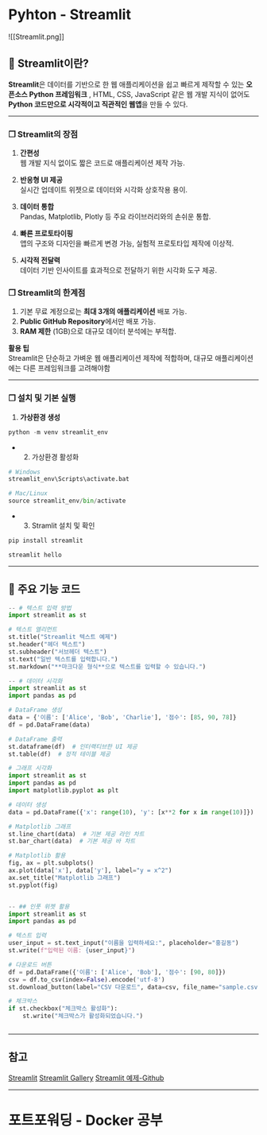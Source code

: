 # Pyhton - Streamlit
![[Streamlit.png]]
## 📌 Streamlit이란?

**Streamlit**은 데이터를 기반으로 한 웹 애플리케이션을 쉽고 빠르게 제작할 수 있는 **오픈소스 Python 프레임워크** , HTML, CSS, JavaScript 같은 웹 개발 지식이 없어도 **Python 코드만으로 시각적이고 직관적인 웹앱**을 만들 수 있다.

---

### ❐ Streamlit의 장점

1. **간편성**  
    웹 개발 지식 없이도 짧은 코드로 애플리케이션 제작 가능.
    
2. **반응형 UI 제공**  
    실시간 업데이트 위젯으로 데이터와 시각화 상호작용 용이.
    
3. **데이터 통합**  
    Pandas, Matplotlib, Plotly 등 주요 라이브러리와의 손쉬운 통합.
    
4. **빠른 프로토타이핑**  
    앱의 구조와 디자인을 빠르게 변경 가능, 실험적 프로토타입 제작에 이상적.
    
5. **시각적 전달력**  
    데이터 기반 인사이트를 효과적으로 전달하기 위한 시각화 도구 제공.
    


### ❐ Streamlit의 한계점

1. 기본 무료 계정으로는 **최대 3개의 애플리케이션** 배포 가능.
2. **Public GitHub Repository**에서만 배포 가능.
3. **RAM 제한** (1GB)으로 대규모 데이터 분석에는 부적합.

**활용 팁**  
Streamlit은 단순하고 가벼운 웹 애플리케이션 제작에 적합하며, 대규모 애플리케이션에는 다른 프레임워크를 고려해야함

---

### ❐ 설치 및 기본 실행

1. **가상환경 생성**
```python
python -m venv streamlit_env
```

- 2. 가상환경 활성화
```python
# Windows
streamlit_env\Scripts\activate.bat

# Mac/Linux
source streamlit_env/bin/activate
```

- 3. Stramlit 설치 및 확인
```python
pip install streamlit

streamlit hello

```

---
## 📌 주요 기능 코드
```python
-- # 텍스트 입력 방법
import streamlit as st

# 텍스트 엘리먼트
st.title("Streamlit 텍스트 예제")
st.header("헤더 텍스트")
st.subheader("서브헤더 텍스트")
st.text("일반 텍스트를 입력합니다.")
st.markdown("**마크다운 형식**으로 텍스트를 입력할 수 있습니다.")

-- # 데이터 시각화
import streamlit as st
import pandas as pd

# DataFrame 생성
data = {'이름': ['Alice', 'Bob', 'Charlie'], '점수': [85, 90, 78]}
df = pd.DataFrame(data)

# DataFrame 출력
st.dataframe(df)  # 인터랙티브한 UI 제공
st.table(df)  # 정적 테이블 제공

# 그래프 시각화
import streamlit as st
import pandas as pd
import matplotlib.pyplot as plt

# 데이터 생성
data = pd.DataFrame({'x': range(10), 'y': [x**2 for x in range(10)]})

# Matplotlib 그래프
st.line_chart(data)  # 기본 제공 라인 차트
st.bar_chart(data)  # 기본 제공 바 차트

# Matplotlib 활용
fig, ax = plt.subplots()
ax.plot(data['x'], data['y'], label="y = x^2")
ax.set_title("Matplotlib 그래프")
st.pyplot(fig)


-- ## 인풋 위젯 활용 
import streamlit as st
import pandas as pd

# 텍스트 입력
user_input = st.text_input("이름을 입력하세요:", placeholder="홍길동")
st.write(f"입력된 이름: {user_input}")

# 다운로드 버튼
df = pd.DataFrame({'이름': ['Alice', 'Bob'], '점수': [90, 80]})
csv = df.to_csv(index=False).encode('utf-8')
st.download_button(label="CSV 다운로드", data=csv, file_name="sample.csv", mime="text/csv")

# 체크박스
if st.checkbox("체크박스 활성화"):
    st.write("체크박스가 활성화되었습니다.")



```


---
## 참고
[Streamlit](https://streamlit.io/)
[Streamlit Gallery](https://streamlit.io/gallery)
[Streamlit 예제-Github](https://github.com/zakariachowdhury/streamlit-map-dashboard)

---
# 포트포워딩 - Docker 공부
